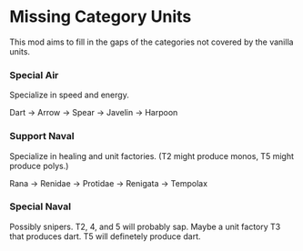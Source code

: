 # Missing Category Units
This mod aims to fill in the gaps of the categories not covered by the vanilla units.

### Special Air
Specialize in speed and energy.

Dart -> Arrow -> Spear -> Javelin -> Harpoon

### Support Naval
Specialize in healing and unit factories. (T2 might produce monos, T5 might produce polys.)

Rana -> Renidae -> Protidae -> Renigata -> Tempolax

### Special Naval
Possibly snipers. T2, 4, and 5 will probably sap. Maybe a unit factory T3 that produces dart. T5 will definetely produce dart.
